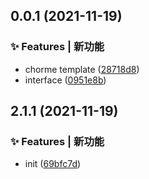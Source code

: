## 0.0.1 (2021-11-19)


### ✨ Features | 新功能

* chorme template ([28718d8](https://gitee.com/Y_onghu/test-monster/commit/28718d8))
* interface ([0951e8b](https://gitee.com/Y_onghu/test-monster/commit/0951e8b))



## 2.1.1 (2021-11-19)


### ✨ Features | 新功能

* init ([69bfc7d](https://gitee.com/Y_onghu/easy-switch/commit/69bfc7d))



